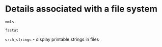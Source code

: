 # Details associated with a file system

`mmls`

`fsstat`

`srch_strings` - display printable strings in files

